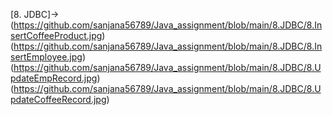 [8. JDBC]->
(https://github.com/sanjana56789/Java_assignment/blob/main/8.JDBC/8.InsertCoffeeProduct.jpg)
(https://github.com/sanjana56789/Java_assignment/blob/main/8.JDBC/8.InsertEmployee.jpg)
(https://github.com/sanjana56789/Java_assignment/blob/main/8.JDBC/8.UpdateEmpRecord.jpg)
(https://github.com/sanjana56789/Java_assignment/blob/main/8.JDBC/8.UpdateCoffeeRecord.jpg)

